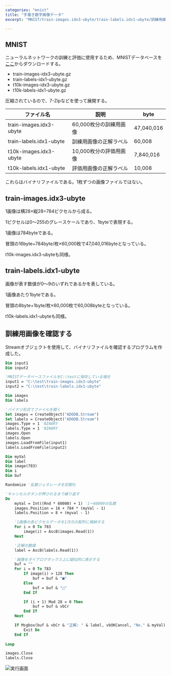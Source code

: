 ```yaml
---
categories: "mnist"
title: "手書き数字画像データ"
excerpt: "MNIST/train-images.idx3-ubyte/train-labels.idx1-ubyte/訓練用画像を確認する"

---
```


## MNIST

ニューラルネットワークの訓練と評価に使用するため、MNISTデータベースを[ここ](http://yann.lecun.com/exdb/mnist/)からダウンロードする。

- train-images-idx3-ubyte.gz
- train-labels-idx1-ubyte.gz
- t10k-images-idx3-ubyte.gz
- t10k-labels-idx1-ubyte.gz

圧縮されているので、7-Zipなどを使って展開する。

|ファイル名|説明|byte|
|---|---|---|
|train-images.idx3-ubyte|60,000枚分の訓練用画像|47,040,016|
|train-labels.idx1-ubyte|訓練用画像の正解ラベル|60,008|
|t10k-images.idx3-ubyte|10,000枚分の評価用画像|7,840,016|
|t10k-labels.idx1-ubyte|評価用画像の正解ラベル|10,008|

これらはバイナリファイルである。1枚ずつの画像ファイルではない。

## train-images.idx3-ubyte

1画像は横28×縦28=784ピクセルから成る。

1ピクセルは0～255のグレースケールであり、1byteで表現する。

1画像は784byteである。

冒頭の16byte+784byte/枚×60,000枚で47,040,016byteとなっている。

t10k-images.idx3-ubyteも同様。

## train-labels.idx1-ubyte

画像が表す数値が0～9のいずれであるかを表している。

1画像あたり1byteである。

冒頭の8byte+1byte/枚×60,000枚で60,008byteとなっている。

t10k-labels.idx1-ubyteも同様。

## 訓練用画像を確認する

Streamオブジェクトを使用して、バイナリファイルを確認するプログラムを作成した。

```vb
Dim input1
Dim input2

'MNISTデータベースファイルをC:\testに保存している場合
input1 = "C:\test\train-images.idx3-ubyte"
input2 = "C:\test\train-labels.idx1-ubyte"

Dim images
Dim labels

'バイナリ形式でファイルを開く
Set images = CreateObject("ADODB.Stream")
Set labels = CreateObject("ADODB.Stream")
images.Type = 1 'BINARY
labels.Type = 1 'BINARY
images.Open
labels.Open
images.LoadFromFile(input1)
labels.LoadFromFile(input2)

Dim myVal
Dim label
Dim image(783)
Dim i
Dim buf

Randomize '乱数ジェネレータを初期化

'キャンセルボタンが押されるまで繰り返す
Do
    myVal = Int((Rnd * 60000) + 1) '1～60000の乱数
    images.Position = 16 + 784 * (myVal - 1)
    labels.Position = 8 + (myval - 1)

    '1画像の各ピクセルデータを1次元の配列に格納する
    For i = 0 To 783
        image(i) = AscB(images.Read(1))
    Next

    '正解の数値
    label = AscB(labels.Read(1))

    '画像をダイアログボックス上に疑似的に表示する
    buf = ""
    For i = 0 To 783
        If image(i) > 128 Then
            buf = buf & "■"
        Else
            buf = buf & "□"
        End If

        If (i + 1) Mod 28 = 0 Then
            buf = buf & vbCr
        End If
    Next

    If Msgbox(buf & vbCr & "正解: " & label, vbOKCancel, "No." & myVal) = vbCancel Then
        Exit Do
    End If
    
Loop

images.Close
labels.Close
```

![実行画面](/assets/images/210304-mnist.png)
